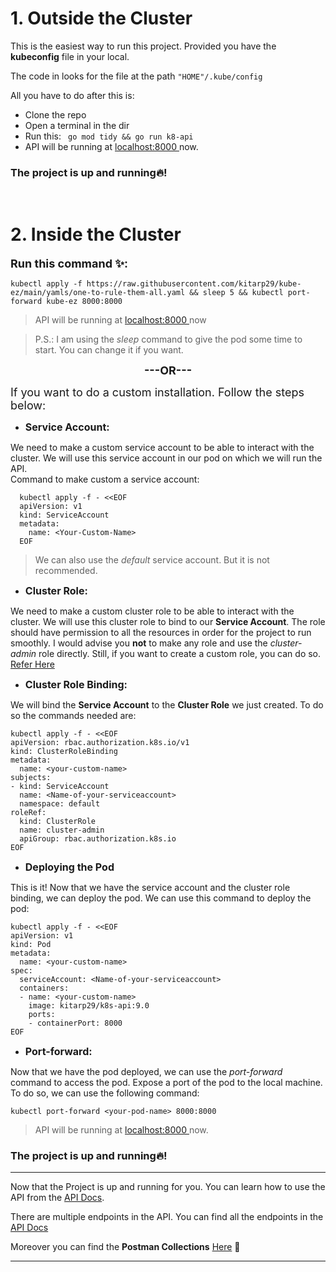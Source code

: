 # 1. **Outside** the Cluster
This is the easiest way to run this project. Provided you have the **kubeconfig** file in your local.

The code in looks for the file at the path ```"HOME"/.kube/config```

All you have to do after this is:
- Clone the repo
- Open a terminal in the dir
- Run this: 
 ``` go mod tidy && go run k8-api```
-  API will be running at <a href="localhost:8000/"> localhost:8000 </a> now.

  ### **The project is up and running🔥!**

<br>

# 2. **Inside** the Cluster

<font size="4.5"><b>Run this command ✨: </b></font>

``` 
kubectl apply -f https://raw.githubusercontent.com/kitarp29/kube-ez/main/yamls/one-to-rule-them-all.yaml && sleep 5 && kubectl port-forward kube-ez 8000:8000
```
> API will be running at <a href="localhost:8000/"> localhost:8000 </a> now

> P.S.: I am using the *sleep* command to give the pod some time to start. You can change it if you want.

<font size="4.5"><center><b>---OR---</b></center>

If you want to do a custom installation. Follow the steps below:</font>

-  <font size="3"><b>Service Account:</b></font>

  We need to make a custom service account to be able to interact with the cluster. We will use this service account in our pod on which we will run the API.</br>
  Command to make custom a service account: </br>

  ```
    kubectl apply -f - <<EOF
    apiVersion: v1
    kind: ServiceAccount
    metadata:
      name: <Your-Custom-Name>
    EOF
   ```

  > We can also use the *default* service account. But it is not recommended.
  
-  <font size="3"><b>Cluster Role:</b></font>
  
  We need to make a custom cluster role to be able to interact with the cluster. We will use this cluster role to bind to our **Service Account**. The role should have permission to all the resources in order for the project to run smoothly.
  I would advise you **not** to make any role and use the *cluster-admin* role directly. Still, if you want to create a custom role, you can do so. [Refer Here](https://kubernetes.io/docs/reference/access-authn-authz/rbac/)
  </br>

-  <font size="3"><b>Cluster Role Binding:</b></font>

  We will bind the **Service Account** to the **Cluster Role** we just created. To do so the commands needed are:

  ```
  kubectl apply -f - <<EOF
  apiVersion: rbac.authorization.k8s.io/v1
  kind: ClusterRoleBinding
  metadata:
    name: <your-custom-name>
  subjects:
  - kind: ServiceAccount
    name: <Name-of-your-serviceaccount> 
    namespace: default
  roleRef:
    kind: ClusterRole
    name: cluster-admin
    apiGroup: rbac.authorization.k8s.io
  EOF
  ```

-  <font size="3"><b>Deploying the Pod</b></font>

  This is it! Now that we have the service account and the cluster role binding, we can deploy the pod. We can use this command to deploy the pod:

  ```
  kubectl apply -f - <<EOF 
  apiVersion: v1
  kind: Pod
  metadata:
    name: <your-custom-name>
  spec:
    serviceAccount: <Name-of-your-serviceaccount> 
    containers:
    - name: <your-custom-name>
      image: kitarp29/k8s-api:9.0
      ports:
      - containerPort: 8000
  EOF
  ```
-  <font size="3"><b>Port-forward:</b></font>
  
  Now that we have the pod deployed, we can use the *port-forward* command to access the pod. Expose a port of the pod to the local machine.
  To do so, we can use the following command:

  ```
  kubectl port-forward <your-pod-name> 8000:8000
  ```
> API will be running at <a href="localhost:8000/"> localhost:8000 </a> now.
  ### **The project is up and running🔥!**
 <hr>

  Now that the Project is up and running for you. 
  You can learn how to use the API from the [API Docs](https://github.com/kitarp29/kube-ez/blob/main/API_DOCS.md).

  There are multiple endpoints in the API. You can find all the endpoints in the [API Docs](https://github.com/kitarp29/kube-ez/blob/main/API_DOCS.md)

  Moreover you can find the **Postman Collections** [Here](https://www.getpostman.com/collections/b14cdaad336ab81340b5) 📮
 <hr>